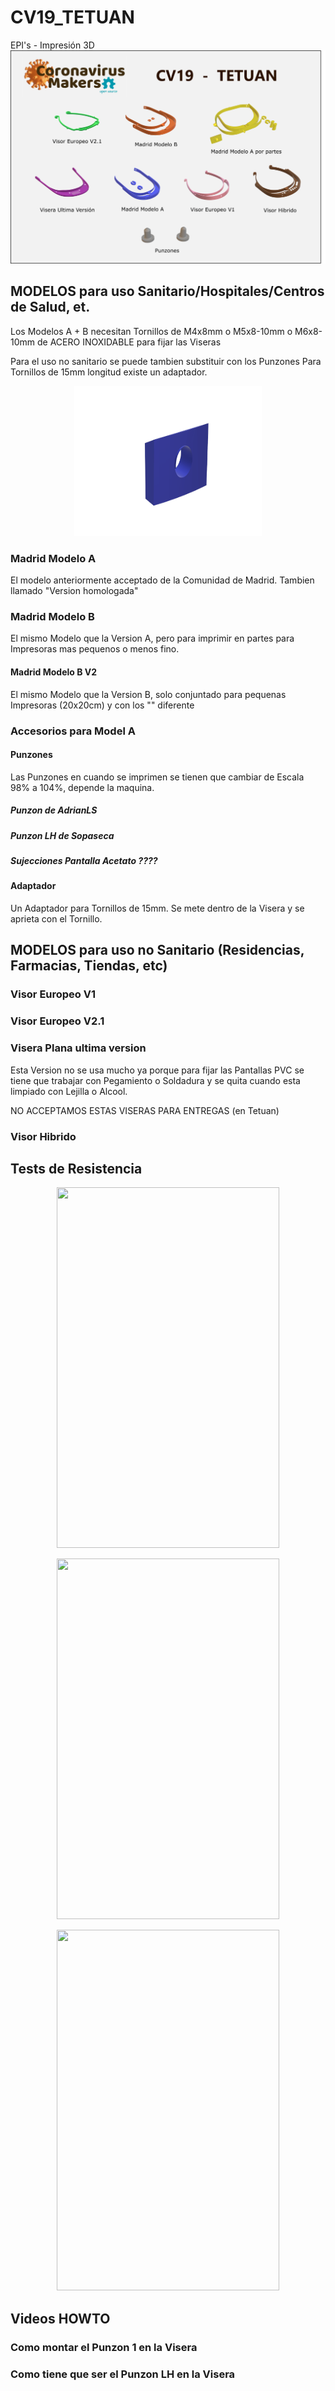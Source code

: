 # CV19_TETUAN
EPI's -  Impresión 3D
![Image description](https://github.com/gabrieldelgadoo/CV19_TETUAN/blob/master/corona.png)

## MODELOS para uso Sanitario/Hospitales/Centros de Salud, et.

Los Modelos A + B necesitan Tornillos de M4x8mm o M5x8-10mm o M6x8-10mm de ACERO INOXIDABLE para fijar las Viseras

Para el uso no sanitario se puede tambien substituir con los Punzones
Para Tornillos de 15mm longitud existe un adaptador.
<p align="center">
  <img width="300" height="240" src="https://github.com/gabrieldelgadoo/CV19_TETUAN/blob/master/Accesorios/adaptador%2015mm.png">
</p>

### Madrid Modelo A

El modelo anteriormente acceptado de la Comunidad de Madrid. Tambien llamado "Version homologada"


### Madrid Modelo B

El mismo Modelo que la Version A, pero para imprimir en partes para Impresoras mas pequenos o menos fino.

#### Madrid Modelo B V2
El mismo Modelo que la Version B, solo conjuntado para pequenas Impresoras (20x20cm) y con los "" diferente

### Accesorios para Model A

#### Punzones

Las Punzones en cuando se imprimen se tienen que cambiar de Escala 98% a 104%, depende la maquina. 

##### Punzon de AdrianLS

##### Punzon LH de Sopaseca

##### Sujecciones Pantalla Acetato ????

#### Adaptador

Un Adaptador para Tornillos de 15mm. Se mete dentro de la Visera y se aprieta con el Tornillo.

## MODELOS para uso no Sanitario (Residencias, Farmacias, Tiendas, etc)


###  Visor Europeo V1

### Visor Europeo V2.1

### Visera Plana ultima version

Esta Version no se usa mucho ya porque para fijar las Pantallas PVC se tiene que trabajar con Pegamiento o Soldadura y se quita cuando esta limpiado con Lejilla o Alcool.

NO ACCEPTAMOS ESTAS VISERAS PARA ENTREGAS (en Tetuan)

### Visor Hibrido


## Tests de Resistencia

<p align="center">
  <img width="356" height="577" src="https://github.com/gabrieldelgadoo/CV19_TETUAN/blob/master/gif/r1.gif">
</p>
<p align="center">
  <img width="356" height="577" src="https://github.com/gabrieldelgadoo/CV19_TETUAN/blob/master/gif/r2.gif">
</p>
<p align="center">
  <img width="356" height="577" src="https://github.com/gabrieldelgadoo/CV19_TETUAN/blob/master/gif/r3.gif">
</p>


## Videos HOWTO

### Como montar el Punzon 1 en la Visera

### Como tiene que ser el Punzon LH en la Visera

